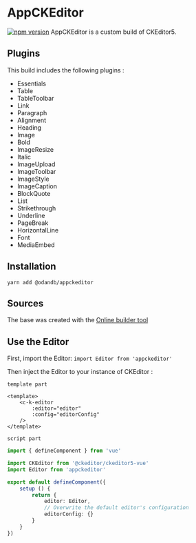 # AppCKEditor

[![npm version](https://badge.fury.io/js/@odandb%2Fappckeditor.svg)](https://www.npmjs.com/package/@odandb/appckeditor)
AppCKEditor is a custom build of CKEditor5.

## Plugins
This build includes the following plugins :
- Essentials
- Table
- TableToolbar
- Link
- Paragraph
- Alignment
- Heading
- Image
- Bold
- ImageResize
- Italic
- ImageUpload
- ImageToolbar
- ImageStyle
- ImageCaption
- BlockQuote
- List
- Strikethrough
- Underline
- PageBreak
- HorizontalLine
- Font
- MediaEmbed

## Installation

`yarn add @odandb/appckeditor`

## Sources

The base was created with the [Online builder tool](https://ckeditor.com/ckeditor-5/online-builder)

## Use the Editor

First, import the Editor:
`import Editor from 'appckeditor'`

Then inject the Editor to your instance of CKEditor :

`template part`
```vue
<template>
    <c-k-editor
        :editor="editor"
        :config="editorConfig"
    />
</template>
```

`script part`
```typescript jsx
import { defineComponent } from 'vue'

import CKEditor from '@ckeditor/ckeditor5-vue'
import Editor from 'appckeditor'

export default defineComponent({
    setup () {
        return {
            editor: Editor,
            // Overwrite the default editor's configuration
            editorConfig: {}
        }
    }
})
```
